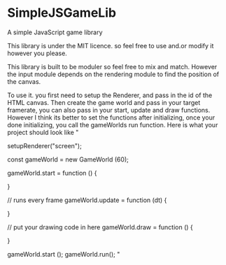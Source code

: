# SimpleJSGameLib
A simple JavaScript game library

This library is under the MIT licence. so feel free to use and.or modify it however you please.

This library is built to be moduler so feel free to mix and match. However the input module depends
on the rendering module to find the position of the canvas.

To use it. you first need to setup the Renderer, and pass in the id of the HTML canvas.
Then create the game world and pass in your target framerate, you can also pass in your start,
update and draw functions. However I think its better to set the functions after initializing,
once your done initializing, you call the gameWorlds run function. Here is what your project should look like "

setupRenderer("screen");
  
const gameWorld = new GameWorld (60);

gameWorld.start = function () {

}

// runs every frame
gameWorld.update = function (dt) {

}

// put your drawing code in here
gameWorld.draw = function () {

}

gameWorld.start ();
gameWorld.run();
"

